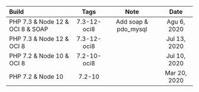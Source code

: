 | Build       | Tags     | Note     |Date
| :------------- | :----------: | :----------: | :----------: |
| PHP 7.3 & Node 12 & OCI  8 & SOAP | 7.3-12-oci8   |Add soap & pdo_mysql|Agu 6, 2020|
| PHP 7.3 & Node 12 & OCI  8 | 7.3-12-oci8   ||Jul 13, 2020|
| PHP 7.2 & Node 10 & OCI  8 | 7.2-10-oci8   ||Jul 10, 2020|
| PHP 7.2 & Node 10 | 7.2-10   ||Mar 20, 2020|